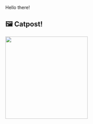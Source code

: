 Hello there!



## 🖼️ Catpost!

<sub>
    <img src="https://cdn2.thecatapi.com/images/73u.jpg" height="256">
</sub>

